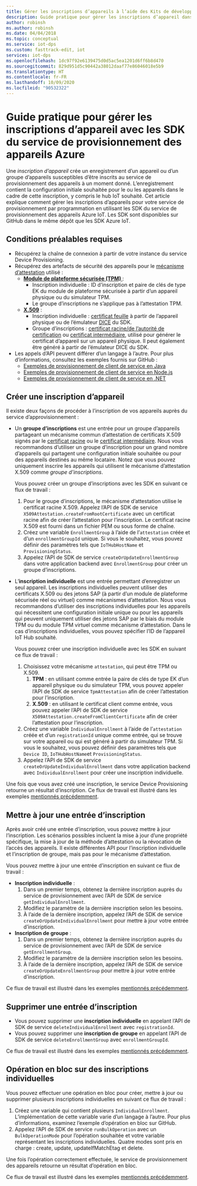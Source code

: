 ```yaml
---
title: Gérer les inscriptions d’appareils à l’aide des Kits de développement logiciel (SDK) Azure DPS
description: Guide pratique pour gérer les inscriptions d’appareil dans le service IoT Hub Device Provisioning (DPS) à l’aide des SDK du service
author: robinsh
ms.author: robinsh
ms.date: 04/04/2018
ms.topic: conceptual
ms.service: iot-dps
ms.custom: fasttrack-edit, iot
services: iot-dps
ms.openlocfilehash: 1dc97f92e6139475d0d5ac5ea1201d6ff6b8d470
ms.sourcegitcommit: 829d951d5c90442a38012daaf77e86046018e5b9
ms.translationtype: HT
ms.contentlocale: fr-FR
ms.lasthandoff: 10/09/2020
ms.locfileid: "90532322"
---
```

# <a name="how-to-manage-device-enrollments-with-azure-device-provisioning-service-sdks"></a>Guide pratique pour gérer les inscriptions d’appareil avec les SDK du service de provisionnement des appareils Azure
Une *inscription d’appareil* crée un enregistrement d’un appareil ou d’un groupe d’appareils susceptibles d’être inscrits au service de provisionnement des appareils à un moment donné. L’enregistrement contient la configuration initiale souhaitée pour le ou les appareils dans le cadre de cette inscription, y compris le hub IoT souhaité. Cet article explique comment gérer les inscriptions d’appareils pour votre service de provisionnement par programmation en utilisant les SDK du service de provisionnement des appareils Azure IoT.  Les SDK sont disponibles sur GitHub dans le même dépôt que les SDK Azure IoT.

## <a name="prerequisites"></a>Conditions préalables requises
* Récupérez la chaîne de connexion à partir de votre instance du service Device Provisioning.
* Récupérez des artefacts de sécurité des appareils pour le [mécanisme d’attestation](concepts-service.md#attestation-mechanism) utilisé :
    * [**Module de plateforme sécurisée (TPM)** ](/azure/iot-dps/concepts-security#trusted-platform-module) :
        * Inscription individuelle : ID d’inscription et paire de clés de type EK du module de plateforme sécurisée à partir d’un appareil physique ou du simulateur TPM.
        * Le groupe d’inscriptions ne s’applique pas à l’attestation TPM.
    * [**X.509**](/azure/iot-dps/concepts-security) :
        * Inscription individuelle : [certificat feuille](/azure/iot-dps/concepts-security) à partir de l’appareil physique ou de l’émulateur [DICE](https://azure.microsoft.com/blog/azure-iot-supports-new-security-hardware-to-strengthen-iot-security/) du SDK.
        * Groupe d’inscriptions : [certificat racine/de l’autorité de certification](/azure/iot-dps/concepts-security#root-certificate) ou [certificat intermédiaire](/azure/iot-dps/concepts-security#intermediate-certificate), utilisé pour générer le certificat d’appareil sur un appareil physique.  Il peut également être généré à partir de l’émulateur DICE du SDK.
* Les appels d’API peuvent différer d’un langage à l’autre. Pour plus d’informations, consultez les exemples fournis sur GitHub :
   * [Exemples de provisionnement de client de service en Java](https://github.com/Azure/azure-iot-sdk-java/tree/master/provisioning/provisioning-samples)
   * [Exemples de provisionnement de client de service en Node.js](https://github.com/Azure/azure-iot-sdk-node/tree/master/provisioning/service/samples)
   * [Exemples de provisionnement de client de service en .NET](https://github.com/Azure/azure-iot-sdk-csharp/tree/master/provisioning/service/samples)

## <a name="create-a-device-enrollment"></a>Créer une inscription d’appareil
Il existe deux façons de procéder à l’inscription de vos appareils auprès du service d’approvisionnement :

* Un **groupe d’inscriptions** est une entrée pour un groupe d’appareils partageant un mécanisme commun d’attestation de certificats X.509 signés par le [certificat racine](https://docs.microsoft.com/azure/iot-dps/concepts-security#root-certificate) ou le [certificat intermédiaire](https://docs.microsoft.com/azure/iot-dps/concepts-security#intermediate-certificate). Nous vous recommandons d’utiliser un groupe d’inscription pour un grand nombre d’appareils qui partagent une configuration initiale souhaitée ou pour des appareils destinés au même locataire. Notez que vous pouvez uniquement inscrire les appareils qui utilisent le mécanisme d’attestation X.509 comme *groupe d’inscriptions*. 

    Vous pouvez créer un groupe d’inscriptions avec les SDK en suivant ce flux de travail :

    1. Pour le groupe d’inscriptions, le mécanisme d’attestation utilise le certificat racine X.509.  Appelez l’API de SDK de service ```X509Attestation.createFromRootCertificate``` avec un certificat racine afin de créer l’attestation pour l’inscription.  Le certificat racine X.509 est fourni dans un fichier PEM ou sous forme de chaîne.
    1. Créez une variable ```EnrollmentGroup``` à l’aide de l’```attestation``` créée et d’un ```enrollmentGroupId``` unique.  Si vous le souhaitez, vous pouvez définir des paramètres tels que ```IoTHubHostName``` et ```ProvisioningStatus```.
    2. Appelez l’API de SDK de service ```createOrUpdateEnrollmentGroup``` dans votre application backend avec ```EnrollmentGroup``` pour créer un groupe d’inscriptions.

* L’**inscription individuelle** est une entrée permettant d’enregistrer un seul appareil. Les inscriptions individuelles peuvent utiliser des certificats X.509 ou des jetons SAP (à partir d’un module de plateforme sécurisée réel ou virtuel) comme mécanismes d’attestation. Nous vous recommandons d’utiliser des inscriptions individuelles pour les appareils qui nécessitent une configuration initiale unique ou pour les appareils qui peuvent uniquement utiliser des jetons SAP par le biais du module TPM ou du module TPM virtuel comme mécanisme d’attestation. Dans le cas d’inscriptions individuelles, vous pouvez spécifier l’ID de l’appareil IoT Hub souhaité.

    Vous pouvez créer une inscription individuelle avec les SDK en suivant ce flux de travail :
    
    1. Choisissez votre mécanisme ```attestation```, qui peut être TPM ou X.509.
        1. **TPM** : en utilisant comme entrée la paire de clés de type EK d’un appareil physique ou du simulateur TPM, vous pouvez appeler l’API de SDK de service ```TpmAttestation``` afin de créer l’attestation pour l’inscription. 
        2. **X.509** : en utilisant le certificat client comme entrée, vous pouvez appeler l’API de SDK de service ```X509Attestation.createFromClientCertificate``` afin de créer l’attestation pour l’inscription.
    2. Créez une variable ```IndividualEnrollment``` à l’aide de l’```attestation``` créée et d’un ```registrationId``` unique comme entrée, qui se trouve sur votre appareil ou qui est généré à partir du simulateur TPM.  Si vous le souhaitez, vous pouvez définir des paramètres tels que ```Device ID```, ```IoTHubHostName```et ```ProvisioningStatus```.
    3. Appelez l’API de SDK de service ```createOrUpdateIndividualEnrollment``` dans votre application backend avec ```IndividualEnrollment``` pour créer une inscription individuelle.

Une fois que vous avez créé une inscription, le service Device Provisioning retourne un résultat d’inscription. Ce flux de travail est illustré dans les exemples [mentionnés précédemment](#prerequisites).

## <a name="update-an-enrollment-entry"></a>Mettre à jour une entrée d’inscription

Après avoir créé une entrée d’inscription, vous pouvez mettre à jour l’inscription.  Les scénarios possibles incluent la mise à jour d’une propriété spécifique, la mise à jour de la méthode d’attestation ou la révocation de l’accès des appareils.  Il existe différentes API pour l’inscription individuelle et l’inscription de groupe, mais pas pour le mécanisme d’attestation.

Vous pouvez mettre à jour une entrée d’inscription en suivant ce flux de travail :
* **Inscription individuelle** :
    1. Dans un premier temps, obtenez la dernière inscription auprès du service de provisionnement avec l’API de SDK de service ```getIndividualEnrollment```.
    2. Modifiez le paramètre de la dernière inscription selon les besoins. 
    3. À l’aide de la dernière inscription, appelez l’API de SDK de service ```createOrUpdateIndividualEnrollment``` pour mettre à jour votre entrée d’inscription.
* **Inscription de groupe** :
    1. Dans un premier temps, obtenez la dernière inscription auprès du service de provisionnement avec l’API de SDK de service ```getEnrollmentGroup```.
    2. Modifiez le paramètre de la dernière inscription selon les besoins.
    3. À l’aide de la dernière inscription, appelez l’API de SDK de service ```createOrUpdateEnrollmentGroup``` pour mettre à jour votre entrée d’inscription.

Ce flux de travail est illustré dans les exemples [mentionnés précédemment](#prerequisites).

## <a name="remove-an-enrollment-entry"></a>Supprimer une entrée d’inscription

* Vous pouvez supprimer une **inscription individuelle** en appelant l’API de SDK de service ```deleteIndividualEnrollment``` avec ```registrationId```.
* Vous pouvez supprimer une **inscription de groupe** en appelant l’API de SDK de service ```deleteEnrollmentGroup``` avec ```enrollmentGroupId```.

Ce flux de travail est illustré dans les exemples [mentionnés précédemment](#prerequisites).

## <a name="bulk-operation-on-individual-enrollments"></a>Opération en bloc sur des inscriptions individuelles

Vous pouvez effectuer une opération en bloc pour créer, mettre à jour ou supprimer plusieurs inscriptions individuelles en suivant ce flux de travail :

1. Créez une variable qui contient plusieurs ```IndividualEnrollment```.  L’implémentation de cette variable varie d’un langage à l’autre.  Pour plus d’informations, examinez l’exemple d’opération en bloc sur GitHub.
2. Appelez l’API de SDK de service ```runBulkOperation``` avec un ```BulkOperationMode``` pour l’opération souhaitée et votre variable représentant les inscriptions individuelles. Quatre modes sont pris en charge : create, update, updateIfMatchEtag et delete.

Une fois l’opération correctement effectuée, le service de provisionnement des appareils retourne un résultat d’opération en bloc.

Ce flux de travail est illustré dans les exemples [mentionnés précédemment](#prerequisites).
